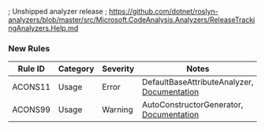 ; Unshipped analyzer release
; https://github.com/dotnet/roslyn-analyzers/blob/master/src/Microsoft.CodeAnalysis.Analyzers/ReleaseTrackingAnalyzers.Help.md

### New Rules

Rule ID | Category | Severity | Notes
--------|----------|----------|-------
ACONS11 | Usage | Error | DefaultBaseAttributeAnalyzer, [Documentation](https://github.com/k94ll13nn3/AutoConstructor#ACONS11)
ACONS99 | Usage | Warning | AutoConstructorGenerator, [Documentation](https://github.com/k94ll13nn3/AutoConstructor#ACONS99)
